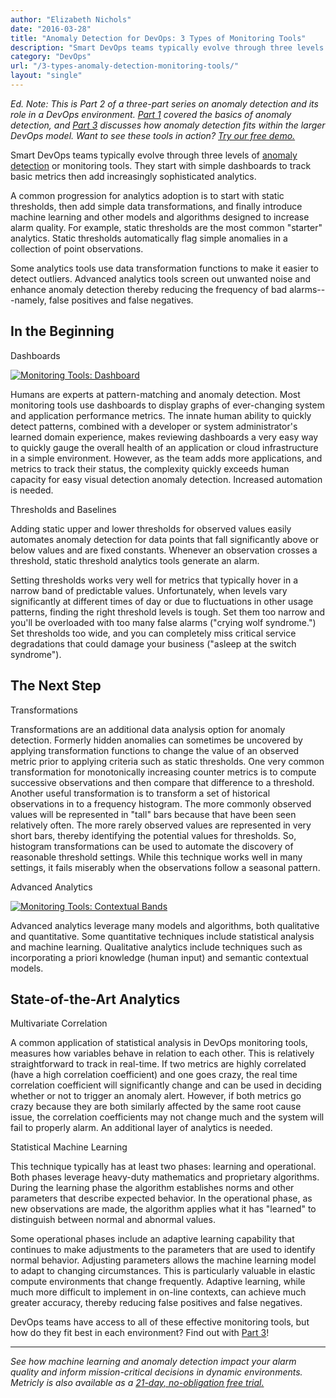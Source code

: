 ```yaml
---
author: "Elizabeth Nichols"
date: "2016-03-28"
title: "Anomaly Detection for DevOps: 3 Types of Monitoring Tools"
description: "Smart DevOps teams typically evolve through three levels of monitoring tools, starting with simple dashboards then adding sophisticated analytics."
category: "DevOps"
url: "/3-types-anomaly-detection-monitoring-tools/"
layout: "single"
---
```



*Ed. Note: This is Part 2 of a three-part series on anomaly detection and its role in a DevOps environment. [Part 1](https://www.metricly.com/what-is-anomaly-detection) covered the basics of anomaly detection, and [Part 3](https://www.metricly.com/adding-analytics-to-devops-model) discusses how anomaly detection fits within the larger DevOps model. Want to see these tools in action? [Try our free demo.](https://www.metricly.com/signup)*

Smart DevOps teams typically evolve through three levels of [anomaly detection](https://www.metricly.com/product) or monitoring tools.  They start with simple dashboards to track basic metrics then add increasingly sophisticated analytics.

A common progression for analytics adoption is to start with static thresholds, then add simple data transformations, and finally introduce machine learning and other models and algorithms designed to increase alarm quality.  For example, static thresholds are the most common "starter" analytics.  Static thresholds automatically flag simple anomalies in a collection of point observations.

Some analytics tools use data transformation functions to make it easier to detect outliers. Advanced analytics tools screen out unwanted noise and enhance anomaly detection thereby reducing the frequency of bad alarms---namely, false positives and false negatives.

In the Beginning
----------------

Dashboards

[![Monitoring Tools: Dashboard](https://www.metricly.com/wp-content/uploads/2016/05/Dashboard-EC2EBSWorkload-Sanitized-1024x585.png)](https://www.metricly.com/wp-content/uploads/2016/05/Dashboard-EC2EBSWorkload-Sanitized.png)

Humans are experts at pattern-matching and anomaly detection.  Most monitoring tools use dashboards to display graphs of ever-changing system and application performance metrics. The innate human ability to quickly detect patterns, combined with a developer or system administrator's learned domain experience, makes reviewing dashboards a very easy way to quickly gauge the overall health of an application or cloud infrastructure in a simple environment.  However, as the team adds more applications, and metrics to track their status, the complexity quickly exceeds human capacity for easy visual detection anomaly detection. Increased automation is needed.

Thresholds and Baselines

Adding static upper and lower thresholds for observed values easily automates anomaly detection for data points that fall significantly above or below values and are fixed constants. Whenever an observation crosses a threshold, static threshold analytics tools generate an alarm.

Setting thresholds works very well for metrics that typically hover in a narrow band of predictable values. Unfortunately, when levels vary significantly at different times of day or due to fluctuations in other usage patterns, finding the right threshold levels is tough. Set them too narrow and you'll be overloaded with too many false alarms ("crying wolf syndrome.") Set thresholds too wide, and you can completely miss critical service degradations that could damage your business ("asleep at the switch syndrome").

The Next Step
-------------

Transformations

Transformations are an additional data analysis option for anomaly detection.  Formerly hidden anomalies can sometimes be uncovered by applying transformation functions to change the value of an observed metric prior to applying criteria such as static thresholds.  One very common transformation for monotonically increasing counter metrics is to compute successive observations and then compare that difference to a threshold.   Another useful transformation is to transform a set of historical observations in to a frequency histogram.  The more commonly observed values will be represented in "tall" bars because that have been seen relatively often. The more rarely observed values are represented in very short bars, thereby identifying the potential values for thresholds.  So, histogram transformations can be used to automate the discovery of reasonable threshold settings.  While this technique works well in many settings, it fails miserably when the observations follow a seasonal pattern.

Advanced Analytics

[![Monitoring Tools: Contextual Bands](https://www.metricly.com/wp-content/uploads/2016/05/context.png)](https://www.metricly.com/wp-content/uploads/2016/05/context.png)

Advanced analytics leverage many models and algorithms, both qualitative and quantitative.  Some quantitative techniques include statistical analysis and machine learning. Qualitative analytics include techniques such as incorporating a priori knowledge (human input) and semantic contextual models.

State-of-the-Art Analytics
--------------------------

Multivariate Correlation

A common application of statistical analysis in DevOps monitoring tools, measures how variables behave in relation to each other. This is relatively straightforward to track in real-time. If two metrics are highly correlated (have a high correlation coefficient) and one goes crazy, the real time correlation coefficient will significantly change and can be used in deciding whether or not to trigger an anomaly alert. However, if both metrics go crazy because they are both similarly affected by the same root cause issue, the correlation coefficients may not change much and the system will fail to properly alarm. An additional layer of analytics is needed.

Statistical Machine Learning

This technique typically has at least two phases:  learning and operational.  Both phases leverage heavy-duty mathematics and proprietary algorithms.  During the learning phase the algorithm establishes norms and other parameters that describe expected behavior.  In the operational phase, as new observations are made, the algorithm applies what it has "learned" to distinguish between normal and abnormal values.

Some operational phases include an adaptive learning capability that continues to make adjustments to the parameters that are used to identify normal behavior.  Adjusting parameters allows the machine learning model to adapt to changing circumstances.  This is particularly valuable in elastic compute environments that change frequently.  Adaptive learning, while much more difficult to implement in on-line contexts, can achieve much greater accuracy, thereby reducing false positives and false negatives.

DevOps teams have access to all of these effective monitoring tools, but how do they fit best in each environment? Find out with [Part 3](https://www.metricly.com/adding-analytics-to-devops-model)!

* * * * *

*See how machine learning and anomaly detection impact your alarm quality and inform mission-critical decisions in dynamic environments. Metricly is also available as a [21-day, no-obligation free trial.](https://www.metricly.com/signup)*
